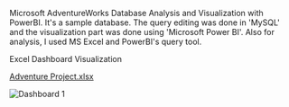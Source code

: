 Microsoft AdventureWorks Database Analysis and Visualization with PowerBI. It's a sample database. The query editing was done in 'MySQL' and the visualization part was done using 'Microsoft Power BI'. Also for analysis, I used MS Excel and PowerBI's query tool.

Excel Dashboard Visualization

[Adventure Project.xlsx](https://github.com/mmankoji/Adventure-Works/files/11983275/Adventure.Project.xlsx)

![Dashboard 1](https://github.com/mmankoji/Adventure-Works/assets/81578274/eae822c1-75cd-4891-a939-025c2264a9cd)
